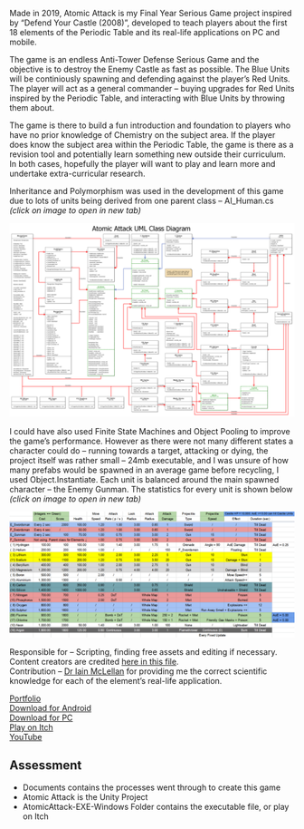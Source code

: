 Made in 2019, Atomic Attack is my Final Year Serious Game project inspired by “Defend Your Castle (2008)”, developed to teach players about the first 18 elements of the Periodic Table and its real-life applications on PC and mobile.

The game is an endless Anti-Tower Defense Serious Game and the objective is to destroy the Enemy Castle as fast as possible. The Blue Units will be continiously spawning and defending against the player’s Red Units. The player will act as a general commander – buying upgrades for Red Units inspired by the Periodic Table, and interacting with Blue Units by throwing them about.

The game is there to build a fun introduction and foundation to players who have no prior knowledge of Chemistry on the subject area. If the player does know the subject area within the Periodic Table, the game is there as a revision tool and potentially learn something new outside their curriculum. In both cases, hopefully the player will want to play and learn more and undertake extra-curricular research.

Inheritance and Polymorphism was used in the development of this game due to lots of units being derived from one parent class – AI_Human.cs _(click on image to open in new tab)_

<p align="center">
  <img src="https://github.com/yuchingho/University/blob/master/4)%20UWS%20Honours%20Year/3)%20Both%20Semesters%20-%20Computing%20Honours%20Project/Dissertation/AtomicAttack%20UML%20Class%20Diagram.png" alt="AtomicAttack UML Class Diagram"/>
</p>

I could have also used Finite State Machines and Object Pooling to improve the game’s performance. However as there were not many different states a character could do – running towards a target, attacking or dying, the project itself was rather small – 24mb executable, and I was unsure of how many prefabs would be spawned in an average game before recycling, I used Object.Instantiate. Each unit is balanced around the main spawned character – the Enemy Gunman. The statistics for every unit is shown below _(click on image to open in new tab)_
<p align="center">
  <img src="https://github.com/yuchingho/University/blob/master/4)%20UWS%20Honours%20Year/3)%20Both%20Semesters%20-%20Computing%20Honours%20Project/Dissertation/AtomicAttack%20Unit%20Stats.png" alt="AtomicAttack Unit Stats"/>
</p>

Responsible for – Scripting, finding free assets and editing if necessary.\
Content creators are credited <a href="https://github.com/yuchingho/University/blob/master/4)%20UWS%20Honours%20Year/3)%20Both%20Semesters%20-%20Computing%20Honours%20Project/Dissertation/Atomic%20Attack/Assets/Credit%20Links.txt">here in this file</a>.\
Contribution – [Dr Iain McLellan](https://research-portal.uws.ac.uk/en/persons/iain-mclellan) for providing me the correct scientific knowledge for each of the element’s real-life application.

<!-- Screenshots Slideshow -->

[Portfolio](https://yuchingho.com/atmoic-attack/)\
[Download for Android](https://play.google.com/store/apps/details?id=com.yuchingho.atomic_attack)\
[Download for PC](https://yuchingho.itch.io/atomic-attack)\
[Play on Itch](https://yuchingho.itch.io/atomic-attack-web)\
[YouTube](https://youtu.be/A2t76M7-ylU)

<!-- Game Design Document -->

## Assessment
- Documents contains the processes went through to create this game
- Atomic Attack is the Unity Project
- AtomicAttack-EXE-Windows Folder contains the executable file, or play on Itch